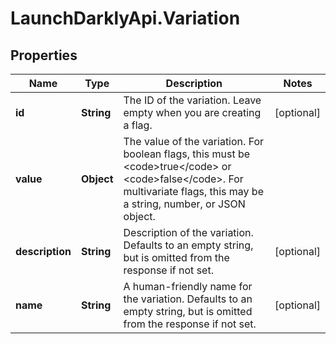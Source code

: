 # LaunchDarklyApi.Variation

## Properties

Name | Type | Description | Notes
------------ | ------------- | ------------- | -------------
**id** | **String** | The ID of the variation. Leave empty when you are creating a flag. | [optional] 
**value** | **Object** | The value of the variation. For boolean flags, this must be &lt;code&gt;true&lt;/code&gt; or &lt;code&gt;false&lt;/code&gt;. For multivariate flags, this may be a string, number, or JSON object. | 
**description** | **String** | Description of the variation. Defaults to an empty string, but is omitted from the response if not set. | [optional] 
**name** | **String** | A human-friendly name for the variation. Defaults to an empty string, but is omitted from the response if not set. | [optional] 


